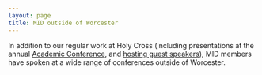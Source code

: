 ```yaml
---
layout: page
title: MID outside of Worcester
---
```



In addition to our regular work at Holy Cross (including presentations at the annual [Academic Conference](../hof/hcacad), and [hosting guest speakers](../hosted)), MID members have spoken at a wide range of conferences outside of Worcester.


<script src="https://embed.github.com/view/geojson/HCMID/HCMID.github.io/master/mid.geojson"></script>